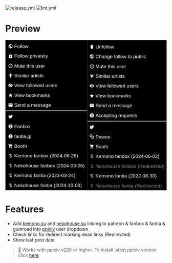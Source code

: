 ![release.yml](https://github.com/EnergoStalin/ppixiv-kemono/actions/workflows/release.yaml/badge.svg)
![lint.yml](https://github.com/EnergoStalin/ppixiv-kemono/actions/workflows/lint.yaml/badge.svg)

# Preview

![preview](https://raw.githubusercontent.com/EnergoStalin/ppixiv-kemono/master/preview.png)

# Features

- Add [kemono.su](https://kemono.su) and [nekohouse.su](https://nekohouse.su) linking to patreon & fanbox & fantia & gumroad into [ppixiv](https://greasyfork.org/en/scripts/370418-ppixiv-for-pixiv) user dropdown
- Check links for redirect marking dead links (Redirected)
- Show last post date

> :memo: Works with ppixiv v228 or higher. To install latest ppixiv version click [here](https://ppixiv.org/install).
